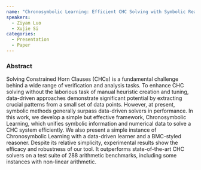 ```yaml
---
name: "Chronosymbolic Learning: Efficient CHC Solving with Symbolic Reasoning and Inductive Learning"
speakers:
  - Ziyan Luo
  - Xujie Si
categories:
  - Presentation
  - Paper
---
```


### Abstract

Solving Constrained Horn Clauses (CHCs) is a fundamental challenge behind a wide range of verification and analysis tasks.
To enhance CHC solving without the laborious task of manual heuristic creation and tuning, data-driven approaches demonstrate significant potential by extracting crucial patterns from a small set of data points.
However, at present, symbolic methods generally surpass data-driven solvers in performance.
In this work, we develop a simple but effective framework, Chronosymbolic Learning, which unifies symbolic information and numerical data to solve a CHC system efficiently.
We also present a simple instance of Chronosymbolic Learning with a data-driven learner and a BMC-styled reasoner. Despite its relative simplicity, experimental results show the efficacy and robustness of our tool. It outperforms state-of-the-art CHC solvers on a test suite of 288 arithmetic benchmarks, including some instances with non-linear arithmetic.

